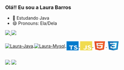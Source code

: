 ### Olá!! Eu sou a Laura Barros 

- 🌱 Estudando Java
- 😄 Pronouns: Ela/Dela

<div>
  <a href="https://github.com/LauraBSouza">
  <img height="170em" src="https://github-readme-stats.vercel.app/api?username=LauraBSouza&show_icons=true&theme=midnight-purple&include_all_commits=true&count_private=true"/>
  <img height="170em" src="https://github-readme-stats.vercel.app/api/top-langs/?username=LauraBSouza&layout=compact&langs_count=7&theme=midnight-purple"/>
</div>

  <div style="display: inline_block"><br>
  <img align="center" alt="Laura-Java" height="30" width="40" src="https://cdn.jsdelivr.net/gh/devicons/devicon/icons/java/java-original.svg" />
  <img align="center" alt="Laura-Mysql" height="30" width="40" src="https://cdn.jsdelivr.net/gh/devicons/devicon/icons/mysql/mysql-original.svg" />
  <img align="center" alt="Laura-Ts" height="30" width="40" src="https://raw.githubusercontent.com/devicons/devicon/master/icons/typescript/typescript-plain.svg">
  <img align="center" alt="Laura-Js" height="30" width="40" src="https://raw.githubusercontent.com/devicons/devicon/master/icons/javascript/javascript-plain.svg">
  <img align="center" alt="Laura-HTML" height="30" width="40" src="https://raw.githubusercontent.com/devicons/devicon/master/icons/html5/html5-original.svg">
  <img align="center" alt="Laura-CSS" height="30" width="40" src="https://raw.githubusercontent.com/devicons/devicon/master/icons/css3/css3-original.svg">
    
</div>
  
  ##
  
  <div> 
  
  <a href = "mailto:laurabarros2541@gmail.com"><img src="https://img.shields.io/badge/-Gmail-%23333?style=for-the-badge&logo=gmail&logoColor=white" target="_blank"></a>
  <a href="https://www.linkedin.com/in/laura-barros-souza/" target="_blank"><img src="https://img.shields.io/badge/-LinkedIn-%230077B5?style=for-the-badge&logo=linkedin&logoColor=white" target="_blank"></a> 
 
</div>
